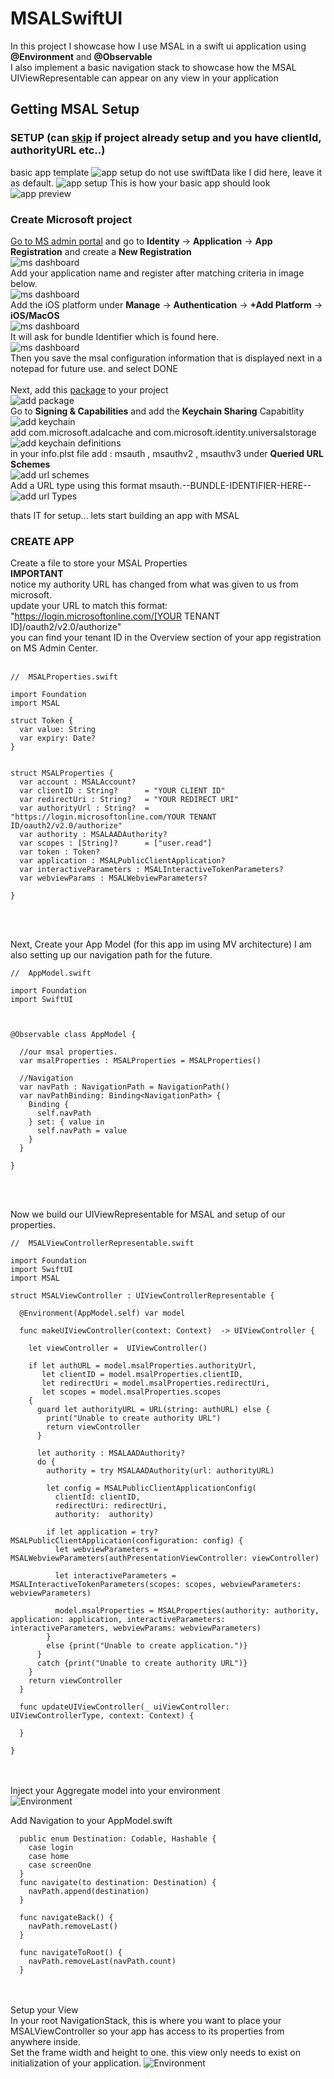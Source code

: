 
# MSALSwiftUI
In this project I showcase how I use MSAL in a swift ui application using **@Environment** and **@Observable**<br />
I also implement a basic navigation stack to showcase how the MSAL UIViewRepresentable can appear on any view in your application

## Getting MSAL Setup
### SETUP (can [skip](#createApp) if project already setup and you have clientId, authorityURL etc..)
basic app template
![app setup](images/Step1.png)
do not use swiftData like I did here, leave it as default.
![app setup](images/Step2.png)
This is how your basic app should look
![app preview](images/Step3.png)
### Create Microsoft project 
[Go to MS admin portal](https://aka.ms/admincenter) and go to **Identity** -> **Application** -> **App Registration** and create a **New Registration** <br />
![ms dashboard](images/Step4.png)<br />
Add your application name and register after matching criteria in image below.<br />
![ms dashboard](images/Step5.png)<br />
Add the iOS platform under **Manage** -> **Authentication** -> **+Add Platform** -> **iOS/MacOS**<br />
![ms dashboard](images/Step6.png)<br />
It will ask for bundle Identifier which is found here. <br />
![ms dashboard](images/Step7.png)<br />
Then you save the msal configuration information that is displayed next in a notepad for future use. and select DONE <br /><br />
Next, add this [package](https://github.com/AzureAD/microsoft-authentication-library-for-objc.git) to your project<br />
![add package](images/Step9.png)<br />
Go to **Signing & Capabilities** and add the **Keychain Sharing** Capabitlity<br />
![add keychain](images/step10.png)<br />
add com.microsoft.adalcache and com.microsoft.identity.universalstorage<br />
![add keychain definitions](images/Step11.png)<br />
in your info.plst file add : msauth , msauthv2 , msauthv3 under **Queried URL Schemes**<br />
![add url schemes](images/step11.1.png)<br />
Add a URL type using this format msauth.--BUNDLE-IDENTIFIER-HERE--
![add url Types](images/Step12.png)<br />

thats IT for setup... lets start building an app with MSAL<br />

### CREATE APP <a name="createApp"></a>

Create a file to store your MSAL Properties<br />
**IMPORTANT**<br />
notice my authority URL has changed from what was given to us from microsoft.<br />
update your URL to match this format:<br />
  "https://login.microsoftonline.com/[YOUR TENANT ID]/oauth2/v2.0/authorize"<br />
you can find your tenant ID in the Overview section of your app registration on MS Admin Center.<br /><br />

```
//  MSALProperties.swift

import Foundation
import MSAL

struct Token {
  var value: String
  var expiry: Date?
}


struct MSALProperties {
  var account : MSALAccount?
  var clientID : String?      = "YOUR CLIENT ID"
  var redirectUri : String?   = "YOUR REDIRECT URI"
  var authorityUrl : String?  = "https://login.microsoftonline.com/YOUR TENANT ID/oauth2/v2.0/authorize"
  var authority : MSALAADAuthority?
  var scopes : [String]?      = ["user.read"]
  var token : Token?
  var application : MSALPublicClientApplication?
  var interactiveParameters : MSALInteractiveTokenParameters?
  var webviewParams : MSALWebviewParameters?

}
```
<br /><br />

Next, Create your App Model (for this app im using MV architecture)
I am also setting up our navigation path for the future.

```
//  AppModel.swift

import Foundation
import SwiftUI



@Observable class AppModel {
  
  //our msal properties.
  var msalProperties : MSALProperties = MSALProperties()
  
  //Navigation
  var navPath : NavigationPath = NavigationPath()
  var navPathBinding: Binding<NavigationPath> {
    Binding {
      self.navPath
    } set: { value in
      self.navPath = value
    }
  }
  
}
```
<br /><br />

Now we build our UIViewRepresentable for MSAL and setup of our properties. 

```
//  MSALViewControllerRepresentable.swift

import Foundation
import SwiftUI
import MSAL

struct MSALViewController : UIViewControllerRepresentable {
  
  @Environment(AppModel.self) var model
  
  func makeUIViewController(context: Context)  -> UIViewController {
    
    let viewController =  UIViewController()
    
    if let authURL = model.msalProperties.authorityUrl,
       let clientID = model.msalProperties.clientID,
       let redirectUri = model.msalProperties.redirectUri,
       let scopes = model.msalProperties.scopes
    {
      guard let authorityURL = URL(string: authURL) else {
        print("Unable to create authority URL")
        return viewController
      }
      
      let authority : MSALAADAuthority?
      do {
        authority = try MSALAADAuthority(url: authorityURL)
        
        let config = MSALPublicClientApplicationConfig(
          clientId: clientID,
          redirectUri: redirectUri,
          authority:  authority)
        
        if let application = try? MSALPublicClientApplication(configuration: config) {
          let webviewParameters = MSALWebviewParameters(authPresentationViewController: viewController)
          
          let interactiveParameters = MSALInteractiveTokenParameters(scopes: scopes, webviewParameters: webviewParameters)
          
          model.msalProperties = MSALProperties(authority: authority, application: application, interactiveParameters: interactiveParameters, webviewParams: webviewParameters)
        }
        else {print("Unable to create application.")}
      }
      catch {print("Unable to create authority URL")}
    }
    return viewController
  }
  
  func updateUIViewController(_ uiViewController: UIViewControllerType, context: Context) {
    
  }
  
}
```
<br /><br />
Inject your Aggregate model into your environment<br />
![Environment](images/Step21.png)<br />

Add Navigation to your AppModel.swift

```
  public enum Destination: Codable, Hashable {
    case login
    case home
    case screenOne
  }
  func navigate(to destination: Destination) {
    navPath.append(destination)
  }
  
  func navigateBack() {
    navPath.removeLast()
  }
  
  func navigateToRoot() {
    navPath.removeLast(navPath.count)
  }
```
<br /><br />
Setup your View<br />
In your root NavigationStack, this is where you want to place your MSALViewController so your app has access to its properties from anywhere inside.<br />
Set the frame width and height to one. this view only needs to exist on initialization of your application.
![Environment](images/Step20.png)<br />
